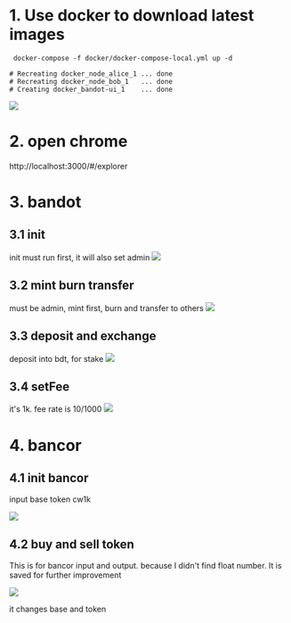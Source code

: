 
# 1. Use docker to download latest images

```
 docker-compose -f docker/docker-compose-local.yml up -d
 
# Recreating docker_node_alice_1 ... done
# Recreating docker_node_bob_1   ... done
# Creating docker_bandot-ui_1    ... done

```
![](https://tva1.sinaimg.cn/large/006y8mN6gy1g90t7xs47ij31960i6qev.jpg)

# 2. open chrome
http://localhost:3000/#/explorer


# 3. bandot
## 3.1 init
init must run first, it will also set admin
![](https://tva1.sinaimg.cn/large/006y8mN6gy1g90uf2hobbj31v00aomze.jpg)

## 3.2 mint burn transfer
must be admin, mint first, burn and transfer to others
![](https://tva1.sinaimg.cn/large/006y8mN6gy1g91556cc4tj329y0kgq7k.jpg)

## 3.3 deposit and exchange
deposit into bdt, for stake
![](https://tva1.sinaimg.cn/large/006y8mN6gy1g90v0fl7gkj31wi0qkn1j.jpg)

## 3.4 setFee
it's 1k. fee rate is 10/1000
![](https://tva1.sinaimg.cn/large/006y8mN6gy1g90v1k5shvj31o70u0aev.jpg)

# 4. bancor
## 4.1 init bancor
input base token cw1k

![](https://tva1.sinaimg.cn/large/006y8mN6gy1g90urasrwgj31pq0l4acm.jpg)

## 4.2 buy and sell token
This is for bancor input and output. because I didn't find float number. It is saved for further improvement

![](https://tva1.sinaimg.cn/large/006y8mN6gy1g90uuiqdt6j31sk0u0tcg.jpg)

it changes base and token